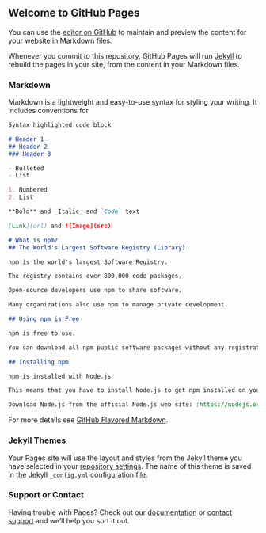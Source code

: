 ## Welcome to GitHub Pages

You can use the [editor on GitHub](https://github.com/jxcoaching/jxc/edit/main/README.md) to maintain and preview the content for your website in Markdown files.

Whenever you commit to this repository, GitHub Pages will run [Jekyll](https://jekyllrb.com/) to rebuild the pages in your site, from the content in your Markdown files.

### Markdown

Markdown is a lightweight and easy-to-use syntax for styling your writing. It includes conventions for

```markdown
Syntax highlighted code block

# Header 1
## Header 2
### Header 3

- Bulleted
- List

1. Numbered
2. List

**Bold** and _Italic_ and `Code` text

[Link](url) and ![Image](src)

# What is npm?
## The World's Largest Software Registry (Library)

npm is the world's largest Software Registry.

The registry contains over 800,000 code packages.

Open-source developers use npm to share software.

Many organizations also use npm to manage private development.

## Using npm is Free

npm is free to use.

You can download all npm public software packages without any registration or logon.

## Installing npm

npm is installed with Node.js

This means that you have to install Node.js to get npm installed on your computer.

Download Node.js from the official Node.js web site: [https://nodejs.org](https://nodejs.org)

```

For more details see [GitHub Flavored Markdown](https://guides.github.com/features/mastering-markdown/).

### Jekyll Themes

Your Pages site will use the layout and styles from the Jekyll theme you have selected in your [repository settings](https://github.com/jxcoaching/jxc/settings). The name of this theme is saved in the Jekyll `_config.yml` configuration file.

### Support or Contact

Having trouble with Pages? Check out our [documentation](https://docs.github.com/categories/github-pages-basics/) or [contact support](https://support.github.com/contact) and we’ll help you sort it out.
